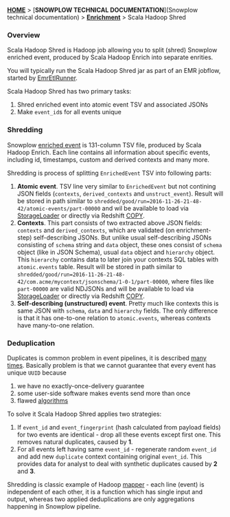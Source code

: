 [**HOME**](Home) > [**SNOWPLOW TECHNICAL DOCUMENTATION**](Snowplow technical documentation) > [**Enrichment**](Enrichment) > Scala Hadoop Shred

### Overview

Scala Hadoop Shred is Hadoop job allowing you to split (shred) Snowplow enriched event, produced by Scala Hadoop Enrich into separate enrities.

You will typically run the Scala Hadoop Shred jar as part of an EMR jobflow, started by [EmrEtlRunner](EmrEtlRunner).

Scala Hadoop Shred has two primary tasks:

1. Shred enriched event into atomic event TSV and associated JSONs
2. Make `event_id`s for all events unique

### Shredding

Snowplow [enriched event][EnrichedEvent] is 131-column TSV file, produced by Scala Hadoop Enrich. 
Each line contains all information about specific events, including id, timestamps, custom and derived contexts and many more.

Shredding is process of splitting `EnrichedEvent` TSV into following parts:

1. **Atomic event**. TSV line very similar to `EnrichedEvent` but not contining
   JSON fields (`contexts`, `derived_contexts` and `unstruct_event`). Result
   will be stored in path similar to `shredded/good/run=2016-11-26-21-48-42/atomic-events/part-00000`
   and wil be available to load via [StorageLoader](StorageLoader) or directly
   via Redshift [COPY][redshift-copy].
2. **Contexts**. This part consists of two extracted above JSON fields: 
   `contexts` and `derived_contexts`, which are validated (on enrichment-step)
   self-describing JSONs. But unlike usual self-describing JSONs consisting of
   `schema` string and `data` object, these ones consist of `schema` object
   (like in JSON Schema), usual `data` object and `hierarchy` object. This 
   `hierarchy` contains data to later join your contexts SQL tables with 
   `atomic.events` table. Result will be stored in path similar to 
   `shredded/good/run=2016-11-26-21-48-42/com.acme/mycontext/jsonschema/1-0-1/part-00000`,
   where files like `part-00000` are valid NDJSONs and will be available to load
   via [StorageLoader](StorageLoader) or directly via Redshift [COPY][redshift-copy].
3. **Self-describing (unstructured) event**. Pretty much like contexts this is
   same JSON with `schema`, `data` and `hierarchy` fields. The only difference
   is that it has one-to-one relation to `atomic.events`, whereas contexts have
   many-to-one relation.

### Deduplication

Duplicates is common problem in event pipelines, it is described 
[many][dealing-with-duplicate-event-ids] [times][r76-release]. Basically
problem is that we cannot guarantee that every event has unique `UUID` because

1. we have no exactly-once-delivery guarantee 
2. some user-side software makes events send more than once
3. flawed [algorithms][issue-2967]

To solve it Scala Hadoop Shred applies two strategies:

1. If `event_id` and `event_fingerprint` (hash calculated from payload fields)
   for two events are identical - drop all these events except first one. This
   removes natural duplicates, caused by **1**.
2. For all events left having same `event_id` - regenerate random
   `event_id` and add new `duplicate` context containing original `event_id`.
   This provides data for analyst to deal with synthetic duplicates caused by
   **2** and **3**.


Shredding is classic example of Hadoop [mapper](https://hadoop.apache.org/docs/r2.6.2/api/org/apache/hadoop/mapreduce/Mapper.html) - 
each line (event) is independent of each other, it is a function which has 
single input and output, whereas two applied deduplications are only
aggregations happening in Snowplow pipeline.


[EnrichedEvent]: https://github.com/snowplow/snowplow/blob/master/3-enrich/scala-common-enrich/src/main/scala/com.snowplowanalytics.snowplow.enrich/common/outputs/EnrichedEvent.scala
[redshift-copy]: http://docs.aws.amazon.com/redshift/latest/dg/copy-parameters-data-source-s3.html
[ndjson]: http://ndjson.org/

[issue-2967]: http://snowplowanalytics.com/blog/2016/01/26/snowplow-r76-changeable-hawk-eagle-released/#deduplication

[dealing-with-duplicate-event-ids]: http://snowplowanalytics.com/blog/2015/08/19/dealing-with-duplicate-event-ids/
[r76-release]: http://snowplowanalytics.com/blog/2016/01/26/snowplow-r76-changeable-hawk-eagle-released/#deduplication

